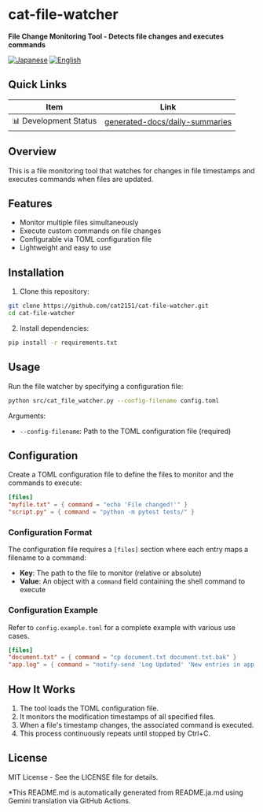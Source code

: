# cat-file-watcher

**File Change Monitoring Tool - Detects file changes and executes commands**

<p align="left">
  <a href="README.ja.md"><img src="https://img.shields.io/badge/🇯🇵-Japanese-red.svg" alt="Japanese"></a>
  <a href="README.md"><img src="https://img.shields.io/badge/🇺🇸-English-blue.svg" alt="English"></a>
</p>

## Quick Links
| Item | Link |
|------|--------|
| 📊 Development Status | [generated-docs/daily-summaries](generated-docs/daily-summaries) |

## Overview

This is a file monitoring tool that watches for changes in file timestamps and executes commands when files are updated.

## Features

- Monitor multiple files simultaneously
- Execute custom commands on file changes
- Configurable via TOML configuration file
- Lightweight and easy to use

## Installation

1. Clone this repository:
```bash
git clone https://github.com/cat2151/cat-file-watcher.git
cd cat-file-watcher
```

2. Install dependencies:
```bash
pip install -r requirements.txt
```

## Usage

Run the file watcher by specifying a configuration file:

```bash
python src/cat_file_watcher.py --config-filename config.toml
```

Arguments:
- `--config-filename`: Path to the TOML configuration file (required)

## Configuration

Create a TOML configuration file to define the files to monitor and the commands to execute:

```toml
[files]
"myfile.txt" = { command = "echo 'File changed!'" }
"script.py" = { command = "python -m pytest tests/" }
```

### Configuration Format

The configuration file requires a `[files]` section where each entry maps a filename to a command:

- **Key**: The path to the file to monitor (relative or absolute)
- **Value**: An object with a `command` field containing the shell command to execute

### Configuration Example

Refer to `config.example.toml` for a complete example with various use cases.

```toml
[files]
"document.txt" = { command = "cp document.txt document.txt.bak" }
"app.log" = { command = "notify-send 'Log Updated' 'New entries in app.log'" }
```

## How It Works

1. The tool loads the TOML configuration file.
2. It monitors the modification timestamps of all specified files.
3. When a file's timestamp changes, the associated command is executed.
4. This process continuously repeats until stopped by Ctrl+C.

## License

MIT License - See the LICENSE file for details.

*This README.md is automatically generated from README.ja.md using Gemini translation via GitHub Actions.